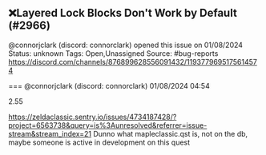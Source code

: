 ## ❌Layered Lock Blocks Don't Work by Default (#2966)
@connorjclark (discord: connorclark) opened this issue on 01/08/2024
Status: unknown
Tags: Open,Unassigned
Source: #bug-reports https://discord.com/channels/876899628556091432/1193779695175614574


=== @connorjclark (discord: connorclark) 01/08/2024 04:54

2.55

https://zeldaclassic.sentry.io/issues/4734187428/?project=6563738&query=is%3Aunresolved&referrer=issue-stream&stream_index=21
Dunno what mapleclassic.qst is, not on the db, maybe someone is active in development on this quest
